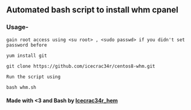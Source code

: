 ## Automated bash script to install whm cpanel 

 ### Usage-
 
`gain root access using <su root> , <sudo passwd> if you didn't set password before` 

`yum install git`

`git clone https://github.com/icecrac34r/centos8-whm.git `

 `Run the script using`

 `bash whm.sh`

 #### Made with <3 and Bash by [Icecrac34r_hem](https://github.com/icecrac34r) ####
